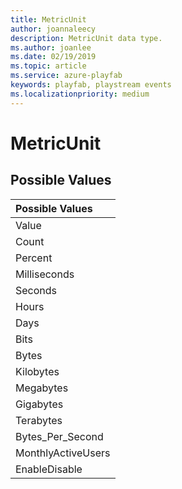 ```yaml
---
title: MetricUnit
author: joannaleecy
description: MetricUnit data type.
ms.author: joanlee
ms.date: 02/19/2019
ms.topic: article
ms.service: azure-playfab
keywords: playfab, playstream events
ms.localizationpriority: medium
---
```


# MetricUnit

## Possible Values

|Possible Values|
| :--------------------|
|Value|
|Count|
|Percent|
|Milliseconds|
|Seconds|
|Hours|
|Days|
|Bits|
|Bytes|
|Kilobytes|
|Megabytes|
|Gigabytes|
|Terabytes|
|Bytes_Per_Second|
|MonthlyActiveUsers|
|EnableDisable|
